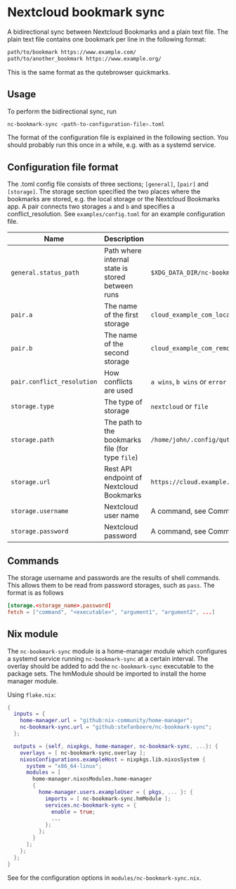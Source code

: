 Nextcloud bookmark sync
=======================

A bidirectional sync between Nextcloud Bookmarks and a plain text file.
The plain text file contains one bookmark per line in the following format:

```txt
path/to/bookmark https://www.example.com/
path/to/another_bookmark https://www.example.org/
```

This is the same format as the qutebrowser quickmarks.

Usage
-----

To perform the bidirectional sync, run

```sh
nc-bookmark-sync <path-to-configuration-file>.toml
```

The format of the configuration file is explained in the following section.
You should probably run this once in a while, e.g. with as a systemd service.

Configuration file format
-------------------------

The .toml config file consists of three sections; `[general]`, `[pair]` and `[storage]`.
The storage section specified the two places where the bookmarks are stored,
e.g. the local storage or the Nextcloud Bookmarks app.
A pair connects two storages `a` and `b` and specifies a conflict_resolution.
See `examples/config.toml` for an example configuration file.

| Name  | Description | Example |
|-------|-------------|---------|
| `general.status_path` | Path where internal state is stored between runs | `$XDG_DATA_DIR/nc-bookmark-sync/status/` |
| `pair.a` | The name of the first storage | `cloud_example_com_local` |
| `pair.b` | The name of the second storage | `cloud_example_com_remote` |
| `pair.conflict_resolution` | How conflicts are used | `a wins`, `b wins` or `error` |
| `storage.type` | The type of storage | `nextcloud` or `file` |
| `storage.path` | The path to the bookmarks file (for type `file`) | `/home/john/.config/qutebrowser/quickmarks` |
| `storage.url`  | Rest API endpoint of Nextcloud Bookmarks | `https://cloud.example.com/index.php/apps/bookmarks/public/rest/v2` |
| `storage.username` | Nextcloud user name | A command, see Commands section |
| `storage.password` | Nextcloud password | A command, see Commands section |

Commands
--------

The storage username and passwords are the results of shell commands.
This allows them to be read from password storages, such as `pass`.
The format is as follows

```toml
[storage.<storage_name>.password]
fetch = ["command", "<executable>", "argument1", "argument2", ...]
```

Nix module
----------
The `nc-bookmark-sync` module is a home-manager module which configures a
systemd service running `nc-bookmark-sync` at a certain interval.
The overlay should be added to add the `nc-bookmark-sync` executable to the package sets.
The hmModule should be imported to install the home manager module.

Using `flake.nix`:

```nix
{
  inputs = {
    home-manager.url = "github:nix-community/home-manager";
    nc-bookmark-sync.url = "github:stefanboere/nc-bookmark-sync";
  };

  outputs = {self, nixpkgs, home-manager, nc-bookmark-sync, ...}: {
    overlays = [ nc-bookmark-sync.overlay ];
    nixosConfigurations.exampleHost = nixpkgs.lib.nixosSystem {
      system = "x86_64-linux";
      modules = [
        home-manager.nixosModules.home-manager
        {
          home-manager.users.exampleUser = { pkgs, ... }: {
            imports = [ nc-bookmark-sync.hmModule ];
            services.nc-bookmark-sync = {
              enable = true;
              ...
            };
          };
        }
      ];
    };
  };
}

```

See for the configuration options in `modules/nc-bookmark-sync.nix`.
